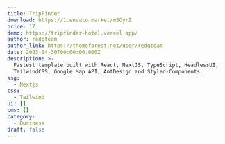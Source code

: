 ```yaml
---
title: TripFinder
download: https://1.envato.market/m5OyrZ
price: 17
demo: https://tripfinder-hotel.vercel.app/
author: redqteam
author_link: https://themeforest.net/user/redqteam
date: 2023-04-30T00:00:00.000Z
description: >-
  Fastest template built with React, NextJS, TypeScript, HeadlessUI,
  TailwindCSS, Google Map API, AntDesign and Styled-Components.
ssg:
  - Nextjs
css:
  - Tailwind
ui: []
cms: []
category:
  - Business
draft: false
---
```

